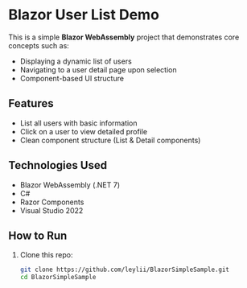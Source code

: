 # Blazor User List Demo

This is a simple **Blazor WebAssembly** project that demonstrates core concepts such as:

- Displaying a dynamic list of users
- Navigating to a user detail page upon selection
- Component-based UI structure

## Features

- List all users with basic information
- Click on a user to view detailed profile
- Clean component structure (List & Detail components)

## Technologies Used

- Blazor WebAssembly (.NET 7)
- C#
- Razor Components
- Visual Studio 2022

## How to Run

1. Clone this repo:
   ```bash
   git clone https://github.com/leylii/BlazorSimpleSample.git
   cd BlazorSimpleSample
